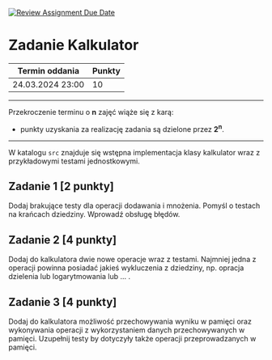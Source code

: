 [![Review Assignment Due Date](https://classroom.github.com/assets/deadline-readme-button-24ddc0f5d75046c5622901739e7c5dd533143b0c8e959d652212380cedb1ea36.svg)](https://classroom.github.com/a/yKE0WWUE)
# Zadanie Kalkulator

| Termin oddania | Punkty     |
|----------------|:-----------|
|    24.03.2024 23:00  |   10        |

--- 
Przekroczenie terminu o **n** zajęć wiąże się z karą:
- punkty uzyskania za realizację zadania są dzielone przez **2<sup>n</sup>**.

--- 
W katalogu `src` znajduje się wstępna implementacja klasy kalkulator wraz z przykładowymi testami jednostkowymi.

## Zadanie 1 [2 punkty]

Dodaj brakujące testy dla operacji dodawania i mnożenia.
Pomyśl o testach na krańcach dziedziny. Wprowadź obsługę błędów.

## Zadanie 2 [4 punkty]

Dodaj do kalkulatora dwie nowe operacje wraz z testami. 
Najmniej jedna z operacji powinna posiadać jakieś wykluczenia z dziedziny,
np. opracja dzielenia lub logarytmowania lub ... . 

## Zadanie 3  [4 punkty]

Dodaj do kalkulatora możliwość przechowywania wyniku w pamięci oraz wykonywania operacji 
z wykorzystaniem danych przechowywanych w pamięci. Uzupełnij testy by dotyczyły także operacji przeprowadzanych w pamięci.
